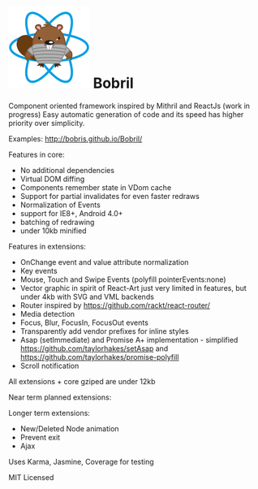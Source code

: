 ![Bobril Logo](https://raw.githubusercontent.com/Bobris/Bobril/master/logo.png)
Bobril
======

Component oriented framework inspired by Mithril and ReactJs (work in progress)
Easy automatic generation of code and its speed has higher priority over simplicity.

Examples: http://bobris.github.io/Bobril/

Features in core:
- No additional dependencies
- Virtual DOM diffing
- Components remember state in VDom cache
- Support for partial invalidates for even faster redraws
- Normalization of Events
- support for IE8+, Android 4.0+
- batching of redrawing
- under 10kb minified

Features in extensions:
- OnChange event and value attribute normalization
- Key events
- Mouse, Touch and Swipe Events (polyfill pointerEvents:none)
- Vector graphic in spirit of React-Art just very limited in features, but under 4kb with SVG and VML backends
- Router inspired by https://github.com/rackt/react-router/
- Media detection
- Focus, Blur, FocusIn, FocusOut events
- Transparently add vendor prefixes for inline styles
- Asap (setImmediate) and Promise A+ implementation - simplified https://github.com/taylorhakes/setAsap and https://github.com/taylorhakes/promise-polyfill
- Scroll notification

All extensions + core gziped are under 12kb

Near term planned extensions:

Longer term extensions:
- New/Deleted Node animation
- Prevent exit
- Ajax

Uses Karma, Jasmine, Coverage for testing

MIT Licensed
